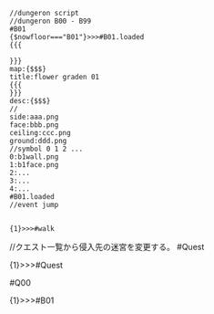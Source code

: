 ```
//dungeron script
//dungeron B00 - B99
#B01
{$nowfloor==="B01"}>>>#B01.loaded
{{{

}}}
map:{$$$}
title:flower graden 01
{{{
}}}
desc:{$$$}
//
side:aaa.png
face:bbb.png
ceiling:ccc.png
ground:ddd.png
//symbol 0 1 2 ...
0:b1wall.png
1:b1face.png
2:...
3:...
4:...
#B01.loaded
//event jump


{1}>>>#walk
```
//クエスト一覧から侵入先の迷宮を変更する。
#Quest

{1}>>>#Quest

#Q00




{1}>>>#B01
